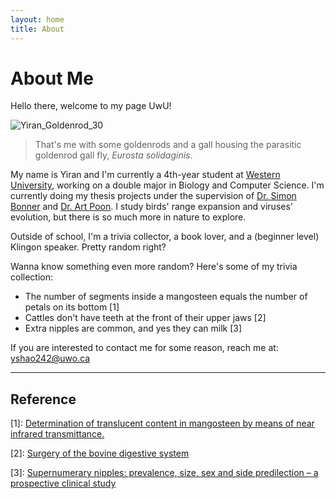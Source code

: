 ```yaml
---
layout: home
title: About
---
```


# About Me

Hello there, welcome to my page UwU!

![Yiran_Goldenrod_30](https://tva1.sinaimg.cn/large/e6c9d24egy1h16kntklzxj20ee0eemz1.jpg)

> That's me with some goldenrods and a gall housing the parasitic goldenrod gall fly, *Eurosta solidaginis*.

My name is Yiran and I'm currently a 4th-year student at 
[Western University](https://www.uwo.ca), working on a double major in Biology and Computer Science. I'm currently doing my thesis projects under the supervision of [Dr. Simon Bonner](https://www.uwo.ca/stats/people/bios/simon-bonner.html) and [Dr. Art Poon](https://www.schulich.uwo.ca/microbiologyandimmunology/people/Art%20Poon.html). I study birds' range expansion and viruses' evolution, but there is so much more in nature to explore. 

Outside of school, I'm a trivia collector, a book lover, and a (beginner level) Klingon speaker. Pretty random right?

Wanna know something even more random? Here's some of my trivia collection:

- The number of segments inside a mangosteen equals the number of petals on its bottom \[1\]
- Cattles don't have teeth at the front of their upper jaws \[2\]
- Extra nipples are common, and yes they can milk \[3\] 


If you are interested to contact me for some reason, reach me at: [yshao242@uwo.ca](mailto:yshao242@uwo.ca)

---

## Reference

\[1\]: [Determination of translucent content in mangosteen by means of near infrared transmittance.](https://doi.org/10.1016/j.jfoodeng.2011.09.027)

\[2\]: [Surgery of the bovine digestive system](https://doi.org/10.1016/B978-0-323-31665-1.00014-9)

\[3\]: [Supernumerary nipples: prevalence, size, sex and side predilection – a prospective clinical study](https://doi.org/10.1007/s004310050944)


